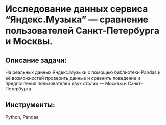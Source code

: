 # Исследование данных сервиса “Яндекс.Музыка” — сравнение пользователей Санкт-Петербурга и Москвы.

## Описание задачи:

На реальных данных Яндекс.Музыки c помощью библиотеки Pandas и её возможностей проверить данные и сравнить поведение и предпочтения пользователей двух столиц — Москвы и Санкт-Петербурга.

## Инструменты:

Python, Pandas
